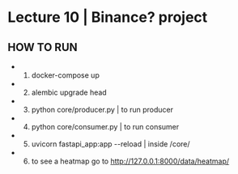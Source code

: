 # Lecture 10 | Binance? project

## HOW TO RUN

- 1) docker-compose up
- 2) alembic upgrade head
- 3) python core/producer.py | to run producer
- 4) python core/consumer.py | to run consumer
- 5) uvicorn fastapi_app:app --reload | inside /core/
- 6) to see a heatmap go to http://127.0.0.1:8000/data/heatmap/